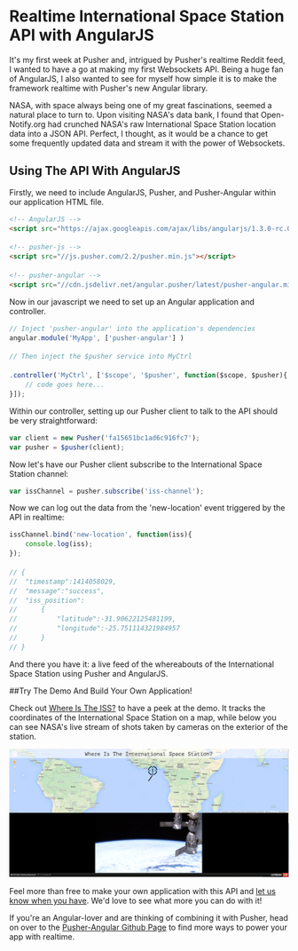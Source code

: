 # Realtime International Space Station API with AngularJS

It's my first week at Pusher and, intrigued by Pusher's realtime Reddit feed, I wanted to have a go at making my first Websockets API. Being a huge fan of AngularJS, I also wanted to see for myself how simple it is to make the framework realtime with Pusher's new Angular library. 

NASA, with space always being one of my great fascinations, seemed a natural place to turn to. Upon visiting NASA's data bank, I found that Open-Notify.org had crunched NASA's raw International Space Station location data into a JSON API. Perfect, I thought, as it would be a chance to get some frequently updated data and stream it with the power of Websockets.

## Using The API With AngularJS

Firstly, we need to include AngularJS, Pusher, and Pusher-Angular within our application HTML file. 

```html
<!-- AngularJS -->
<script src="https://ajax.googleapis.com/ajax/libs/angularjs/1.3.0-rc.0/angular.min.js"></script>

<!-- pusher-js -->
<script src="//js.pusher.com/2.2/pusher.min.js"></script>

<!-- pusher-angular -->
<script src="//cdn.jsdelivr.net/angular.pusher/latest/pusher-angular.min.js"></script>
```

Now in our javascript we need to set up an Angular application and controller.

```javascript
// Inject 'pusher-angular' into the application's dependencies
angular.module('MyApp', ['pusher-angular'] )

// Then inject the $pusher service into MyCtrl

.controller('MyCtrl', ['$scope', '$pusher', function($scope, $pusher){
	// code goes here...
}]);
```

Within our controller, setting up our Pusher client to talk to the API should be very straightforward:

```javascript
var client = new Pusher('fa15651bc1ad6c916fc7');
var pusher = $pusher(client);
```

Now let's have our Pusher client subscribe to the International Space Station channel:

```javascript
var issChannel = pusher.subscribe('iss-channel');
```

Now we can log out the data from the 'new-location' event triggered by the API in realtime:

```javascript
issChannel.bind('new-location', function(iss){
	console.log(iss);
});

// {
// 	"timestamp":1414058029,
// 	"message":"success",
// 	"iss_position":
// 		{
// 			"latitude":-31.90622125481199,
// 			"longitude":-25.751114321984957
// 		}
// }
```

And there you have it: a live feed of the whereabouts of the International Space Station using Pusher and AngularJS.

##Try The Demo And Build Your Own Application!

Check out [Where Is The ISS?](http://where-is-the-iss.herokuapp.com) to have a peek at the demo. It tracks the coordinates of the International Space Station on a map, while below you can see NASA's live stream of shots taken by cameras on the exterior of the station.

![Image 1](https://raw.githubusercontent.com/jpatel531/pusher_iss/master/screenshots/iss.jpg)

Feel more than free to make your own application with this API and [let us know when you have](https://twitter.com/pusher). We'd love to see what more you can do with it!

If you're an Angular-lover and are thinking of combining it with Pusher, head on over to the [Pusher-Angular Github Page](https://github.com/pusher/pusher-angular) to find more ways to power your app with realtime.


